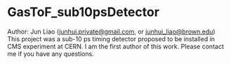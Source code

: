 # GasToF_sub10psDetector
Author: Jun Liao (junhui.private@gmail.com, or junhui_liao@brown.edu)
This project was a sub-10 ps timing detector proposed to be installed in CMS experiment at CERN.
I am the first author of this work. 
Please contact me if you have any questions.
